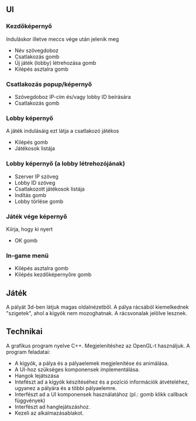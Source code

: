 ## UI
### Kezdőképernyő
Induláskor illetve meccs vége után jelenik meg
- Név szövegdoboz
- Csatlakozás gomb
- Új játék (lobby) létrehozása gomb
- Kilépés asztalra gomb
### Csatlakozás popup/képernyő
- Szövegdoboz IP-cím és/vagy lobby ID beírására
- Csatlakozás gomb
### Lobby képernyő
A játék indulásáig ezt látja a csatlakozó játékos
- Kilépés gomb
- Játékosok listája
### Lobby képernyő (a lobby létrehozójának)
- Szerver IP szöveg
- Lobby ID szöveg
- Csatlakozott játékosok listája
- Indítás gomb
- Lobby törlése gomb
### Játék vége képernyő
Kiírja, hogy ki nyert
- OK gomb
### In-game menü
- Kilépés asztalra gomb
- Kilépés kezdőképernyőre gomb

## Játék
A pályát 3d-ben látjuk magas oldalnézetből. A pálya rácsából kiemelkednek "szigetek", ahol a kígyók nem mozoghatnak. A rácsvonalak jelölve lesznek.

## Technikai
A grafikus program nyelve C++. Megjelenítéshez az OpenGL-t használjuk.
A program feladatai:
- A kígyók, a pálya és a pályaelemek megjelenítése és animálása.
- A UI-hoz szükséges komponensek implementálása.
- Hangok lejátszása
- Intefészt ad a kígyók készítéséhez és a pozíció információk átvételéhez, ugyanez a pályára és a többi pályaelemre.
- Interfészt ad a UI komponensek használatához (pl.: gomb klikk callback függvények)
- Interfészt ad hanglejátszáshoz.
- Kezeli az alkalmazásablakot.
